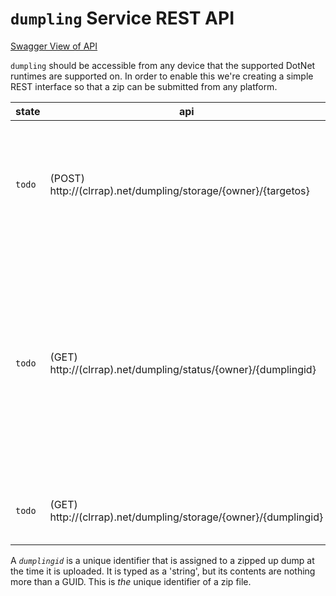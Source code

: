 # `dumpling` Service REST API
[Swagger View of API](http://dotnetrp.azurewebsites.net/swagger/ui/index)

`dumpling` should be accessible from any device that the supported DotNet runtimes are supported on. In order to enable this we're creating a simple REST interface so that a zip can be submitted from any platform.


|state| api | parameters | returns | description |
|---|---|---|---|---|
|`todo` | (POST) http://(clrrap).net/dumpling/storage/{owner}/{targetos} | `owner`, `targetos`, `file` | (*string*) `dumplingid` | upload a zip file that contains a core dump, as well as the runtime artifacts responsible for the crash. |
|`todo` | (GET) http://(clrrap).net/dumpling/status/{owner}/{dumplingid} | `owner`, `dumplingid` | (*string*) `status` | after a dump has been uploaded, we enqueue it for analysis. To find out how far along in the process a dump submission is, you can query its state using this api. |
|`todo` | (GET) http://(clrrap).net/dumpling/storage/{owner}/{dumplingid} | `owner`, `dumplingid` | (*binary*) `zip-file` | download a previously uploaded dump zip file. |

A *`dumplingid`* is a unique identifier that is assigned to a zipped up dump at the time it is uploaded. It is typed as a 'string', but its contents are nothing more than a GUID. This is *the* unique identifier of a zip file.



